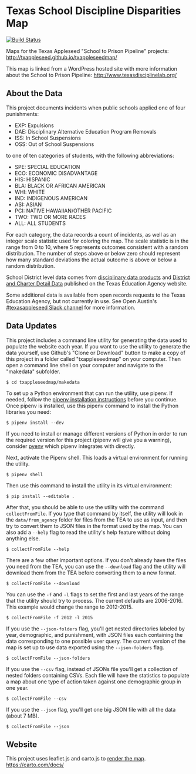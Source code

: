 # Texas School Discipline Disparities Map
[![Build Status](https://travis-ci.com/mscarey/txappleseedmap.svg?branch=master)](https://travis-ci.com/mscarey/txappleseedmap)

Maps for the Texas Appleseed "School to Prison Pipeline" projects:
http://txappleseed.github.io/txappleseedmap/

This map is linked from a WordPress hosted site with more information about the School to Prison Pipeline:
http://www.texasdisciplinelab.org/


## About the Data

This project documents incidents when public schools applied one of four punishments:

* EXP: Expulsions
* DAE: Disciplinary Alternative Education Program Removals
* ISS: In School Suspensions
* OSS: Out of School Suspensions

to one of ten categories of students, with the following abbreviations:

* SPE: SPECIAL EDUCATION
* ECO: ECONOMIC DISADVANTAGE
* HIS: HISPANIC
* BLA: BLACK OR AFRICAN AMERICAN
* WHI: WHITE
* IND: INDIGENOUS AMERICAN
* ASI: ASIAN
* PCI: NATIVE HAWAIIAN/OTHER PACIFIC
* TWO: TWO OR MORE RACES
* ALL: ALL STUDENTS

For each category, the data records a count of incidents, as well as an integer scale statistic used for coloring the map. The scale statistic is in the range from 0 to 10, where 5 represents outcomes consistent with a random distribution. The number of steps above or below zero should represent how many standard deviations the actual outcome is above or below a random distribution.


School District level data comes from [disciplinary data products](http://ritter.tea.state.tx.us/adhocrpt/Disciplinary_Data_Products/Download_Region_Districts.html) and [District and Charter Detail Data](http://ritter.tea.state.tx.us/perfreport/snapshot/download.html) published on the Texas Education Agency website.

Some additional data is available from open records requests to the Texas Education Agency, but not currently in use. See Open Austin's [#texasappleseed Slack channel](https://open-austin.slack.com) for more information.


## Data Updates

This project includes a command line utility for generating the data used to populate the website each year. If you want to use the utility to generate the data yourself, use Github's "Clone or Download" button to make a copy of this project in a folder called "txappleseedmap" on your computer. Then open a command line shell on your computer and navigate to the "makedata" subfolder.

```$ cd txappleseedmap/makedata```

To set up a Python environment that can run the utility, use pipenv. If needed, follow the [pipenv installation instructions](https://pipenv.readthedocs.io/en/latest/) before you continue. Once pipenv is installed, use this pipenv command to install the Python libraries you need:

```$ pipenv install --dev```

If you need to install or manage different versions of Python in order to run the required version for this project (pipenv will give you a warning), consider [pyenv](https://github.com/pyenv/pyenv) which pipenv integrates with directly.

Next, activate the Pipenv shell. This loads a virtual environment for running the utility.

```$ pipenv shell```

Then use this command to install the utility in its virtual environment:

```$ pip install --editable .```

After that, you should be able to use the utility with the command `collectFromFile`. If you type that command by itself, the utility will look in the `data/from_agency` folder for files from the TEA to use as input, and then try to convert them to JSON files in the format used by the map. You can also add a `--help` flag to read the utility's help feature without doing anything else.

```$ collectFromFile --help```

There are a few other important options. If you don't already have the files you need from the TEA, you can use the `--download` flag and the utility will download them from the TEA before converting them to a new format.

```$ collectFromFile --download```

You can use the `-f` and `-l` flags to set the first and last years of the range that the utility should try to process. The current defaults are 2006-2016. This example would change the range to 2012-2015.

```$ collectFromFile -f 2012 -l 2015```

If you use the `--json-folders` flag, you'll get nested directories labeled by year, demographic, and punishment, with JSON files each containing the data corresponding to one possible user query. The current version of the map is set up to use data exported using the `--json-folders` flag.

```$ collectFromFile --json-folders```

If you use the `--csv` flag, instead of JSONs file you'll get a collection of nested folders containing CSVs. Each file will have the statistics to populate a map about one type of action taken against one demographic group in one year.

```$ collectFromFile --csv```

If you use the `--json` flag, you'll get one big JSON file with all the data (about 7 MB).

```$ collectFromFile --json```

## Website

This project uses leaflet.js and carto.js to [render the map](https://texasappleseed.carto.com/tables/ratiodistrictdaep_merge/public). https://carto.com/docs/
